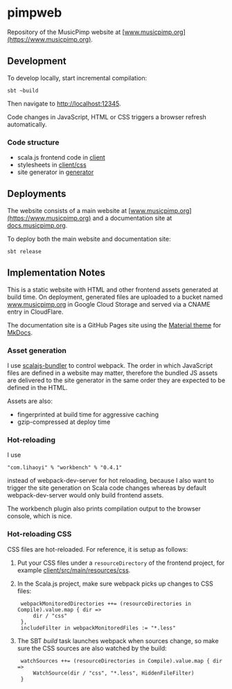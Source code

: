 # pimpweb

Repository of the MusicPimp website at [www.musicpimp.org](https://www.musicpimp.org).

## Development

To develop locally, start incremental compilation:

    sbt ~build
    
Then navigate to [http://localhost:12345](http://localhost:12345).

Code changes in JavaScript, HTML or CSS triggers a browser refresh automatically.

### Code structure

- scala.js frontend code in [client](client)
- stylesheets in [client/css](client/css)
- site generator in [generator](generator)

## Deployments

The website consists of a main website at [www.musicpimp.org](https://www.musicpimp.org) and a 
documentation site at [docs.musicpimp.org](https://docs.musicpimp.org).

To deploy both the main website and documentation site:

    sbt release

## Implementation Notes

This is a static website with HTML and other frontend assets generated at build time. On deployment, 
generated files are uploaded to a bucket named www.musicpimp.org in Google Cloud Storage and served 
via a CNAME entry in CloudFlare.

The documentation site is a GitHub Pages site using the 
[Material theme](https://squidfunk.github.io/mkdocs-material/) for 
[MkDocs](https://www.mkdocs.org/).

### Asset generation

I use [scalajs-bundler](https://scalacenter.github.io/scalajs-bundler/) to control webpack. The 
order in which JavaScript files are defined in a website may matter, therefore the bundled JS assets 
are delivered to the site generator in the same order they are expected to be defined in the HTML.

Assets are also:

- fingerprinted at build time for aggressive caching
- gzip-compressed at deploy time

### Hot-reloading

I use 

    "com.lihaoyi" % "workbench" % "0.4.1"
    
instead of webpack-dev-server for hot reloading, because I also want to trigger the site generation
on Scala code changes whereas by default webpack-dev-server would only build frontend assets.

The workbench plugin also prints compilation output to the browser console, which is nice.

### Hot-reloading CSS

CSS files are hot-reloaded. For reference, it is setup as follows:

1. Put your CSS files under a `resourceDirectory` of the frontend project, 
for example [client/src/main/resources/css](client/src/main/resources/css).

1. In the Scala.js project, make sure webpack picks up changes to CSS files:

        webpackMonitoredDirectories ++= (resourceDirectories in Compile).value.map { dir =>
            dir / "css"
        },
        includeFilter in webpackMonitoredFiles := "*.less"
        
1. The SBT *build* task launches webpack when sources change, so make sure the CSS sources are also
watched by the build:

        watchSources ++= (resourceDirectories in Compile).value.map { dir =>
            WatchSource(dir / "css", "*.less", HiddenFileFilter)
        }
